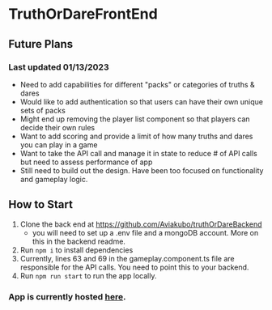 # TruthOrDareFrontEnd

## Future Plans
### Last updated 01/13/2023
- Need to add capabilities for different "packs" or categories of truths & dares
- Would like to add authentication so that users can have their own unique sets of packs
- Might end up removing the player list component so that players can decide their own rules
- Want to add scoring and provide a limit of how many truths and dares you can play in a game
- Want to take the API call and manage it in state to reduce # of API calls but need to assess performance of app
- Still need to build out the design. Have been too focused on functionality and gameplay logic.

## How to Start

1) Clone the back end at https://github.com/Aviakubo/truthOrDareBackend
    - you will need to set up a .env file and a mongoDB account. More on this in the backend readme.
2) Run `npm i` to install dependencies
3) Currently, lines 63 and 69 in the gameplay.component.ts file are responsible for the API calls. You need to point this to your backend.
4) Run `npm run start` to run the app locally.

### App is currently hosted [here](https://truth-or-dare-frontend-git-master-aviakubo.vercel.app/).